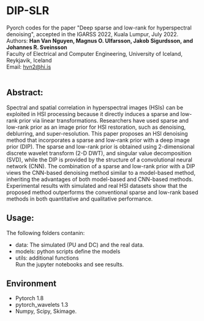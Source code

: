 # DIP-SLR
 Pyorch codes for the paper "Deep sparse and low-rank for hyperspectral denoising", accepted in the IGARSS 2022, Kuala Lumpur, July 2022.<br>
 Authors: **Han Van Nguyen, Magnus O. Ulfarsson, Jakob Sigurdsson, and Johannes R. Sveinsson** <br>
 Faculty of Electrical and Computer Engineering, University of Iceland, Reykjavik, Iceland<br>
 Email: hvn2@hi.is
 <br>
 <br>
## Abstract:<br>
 Spectral and spatial correlation in hyperspectral images (HSIs) can be exploited in HSI processing because it directly induces a sparse and low-rank prior via linear transformations. Researchers have used sparse and low-rank prior as an image prior for HSI restoration, such as denoising, deblurring, and super-resolution. This paper proposes an HSI denoising method that incorporates a sparse and low-rank prior with a deep image prior (DIP). The sparse and low-rank prior is obtained using 2-dimensional discrete wavelet transform (2-D DWT), and singular value decomposition (SVD), while the DIP is provided by the structure of a convolutional neural network (CNN). The combination of a sparse and low-rank prior with a DIP views the CNN-based denoising method similar to a model-based method, inheriting the advantages of both model-based and CNN-based methods. Experimental results with simulated and real HSI datasets show that the proposed method outperforms the conventional sparse and low-rank based methods in both quantitative and qualitative performance.

## Usage:<br>
The following folders contanin:
- data: The simulated (PU and DC) and the real data.
- models: python scripts define the models
- utils: additional functions<br>
Run the jupyter notebooks and see results.
## Environment
- Pytorch 1.8
- pytorch_wavelets 1.3
- Numpy, Scipy, Skimage.